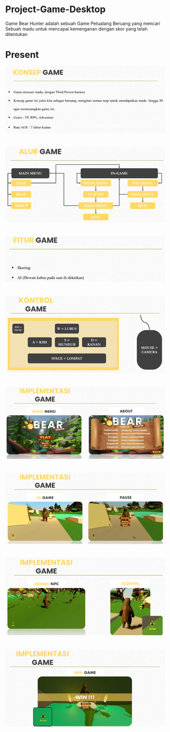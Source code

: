 # Project-Game-Desktop
Game Bear Hunter adalah sebuah Game Petualang Beruang yang mencari Sebuah madu untuk mencapai kemenganan dengan skor yang telah ditentukan

# Present
![](Present/Concept.PNG)
#
![](Present/Plot.PNG)
#
![](Present/Features.PNG)
#
![](Present/Control.PNG)
#
![](Present/ImplementationMenuandAbout.PNG)
#
![](Present/ImplementationGame1.PNG)
#
![](Present/ImplementationGame2.PNG)
#
![](Present/ImplementationWINGame.PNG)
